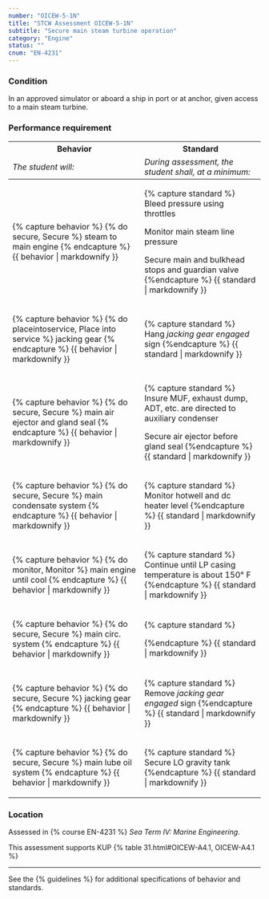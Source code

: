 ```yaml
---
number: "OICEW-5-1N"
title: "STCW Assessment OICEW-5-1N"
subtitle: "Secure main steam turbine operation"
category: "Engine"
status: ""
cnum: "EN-4231"
---
```

### Condition

In an approved simulator or aboard a ship in port or at anchor, given access to a main steam turbine.

### Performance requirement 

<table width='100%' class='Guidelines'>
 <thead>
 <tr>
     <th class='thirty'>Behavior</th>
     <th class='seventy'>Standard</th>
 </tr>
 <tr>
     <td><em>The student will:</em></td>
     <td><em>During assessment, the student shall, at a minimum:</em></td>
 </tr>
 </thead>
 <tbody>
 

<tr><td>

{% capture behavior %}
{% do secure, Secure %} steam to main engine
{% endcapture %}
{{ behavior | markdownify }}

</td><td>

{% capture standard %}
Bleed pressure using throttles

Monitor main steam line pressure

Secure main and bulkhead stops and guardian valve
{%endcapture %}
{{ standard | markdownify }}

</td></tr>



<tr><td>

{% capture behavior %}
{% do placeintoservice, Place into service %} jacking gear
{% endcapture %}
{{ behavior | markdownify }}

</td><td>

{% capture standard %}
Hang _jacking gear engaged_ sign
{%endcapture %}
{{ standard | markdownify }}

</td></tr>



<tr><td>

{% capture behavior %}
{% do secure, Secure %} main air ejector and gland seal
{% endcapture %}
{{ behavior | markdownify }}

</td><td>

{% capture standard %}
Insure MUF, exhaust dump, ADT, etc. are directed to auxiliary condenser

Secure air ejector before gland seal
{%endcapture %}
{{ standard | markdownify }}

</td></tr>



<tr><td>

{% capture behavior %}
{% do secure, Secure %} main condensate system
{% endcapture %}
{{ behavior | markdownify }}

</td><td>

{% capture standard %}
Monitor hotwell and dc heater level
{%endcapture %}
{{ standard | markdownify }}

</td></tr>



<tr><td>

{% capture behavior %}
{% do monitor, Monitor %} main engine until cool
{% endcapture %}
{{ behavior | markdownify }}

</td><td>

{% capture standard %}
Continue until LP casing temperature is about 150° F
{%endcapture %}
{{ standard | markdownify }}

</td></tr>



<tr><td>

{% capture behavior %}
{% do secure, Secure %} main circ. system
{% endcapture %}
{{ behavior | markdownify }}

</td><td>

{% capture standard %}

{%endcapture %}
{{ standard | markdownify }}

</td></tr>



<tr><td>

{% capture behavior %}
{% do secure, Secure %} jacking gear
{% endcapture %}
{{ behavior | markdownify }}

</td><td>

{% capture standard %}
Remove _jacking gear engaged_ sign
{%endcapture %}
{{ standard | markdownify }}

</td></tr>



<tr><td>

{% capture behavior %}
{% do secure, Secure %} main lube oil system
{% endcapture %}
{{ behavior | markdownify }}

</td><td>

{% capture standard %}
Secure LO gravity tank
{%endcapture %}
{{ standard | markdownify }}

</td></tr>



 </tbody>
 </table>

### Location

Assessed in  {% course  EN-4231 %}  *Sea Term IV: Marine Engineering*.

This assessment supports KUP {% table 31.html#OICEW-A4.1, OICEW-A4.1 %}

***



See the {% guidelines %} for additional specifications of behavior and standards.
